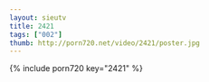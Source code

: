 ```yaml
--- 
layout: sieutv
title: 2421
tags: ["002"]
thumb: http://porn720.net/video/2421/poster.jpg
---
```

{% include porn720 key="2421" %} 
